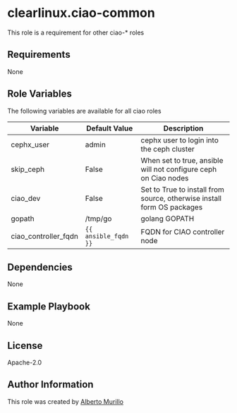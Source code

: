 # clearlinux.ciao-common
This role is a requirement for other ciao-* roles

## Requirements
None

## Role Variables
The following variables are available for all ciao roles

Variable  | Default Value | Description
--------  | ------------- | -----------
cephx_user | admin | cephx user to login into the ceph cluster
skip_ceph | False | When set to true, ansible will not configure ceph on Ciao nodes
ciao_dev | False | Set to True to install from source, otherwise install form OS packages
gopath | /tmp/go | golang GOPATH
ciao_controller_fqdn | `{{ ansible_fqdn }}` | FQDN for CIAO controller node

## Dependencies
None

## Example Playbook
None

## License
Apache-2.0

## Author Information
This role was created by [Alberto Murillo](alberto.murillo.silva@intel.com)
